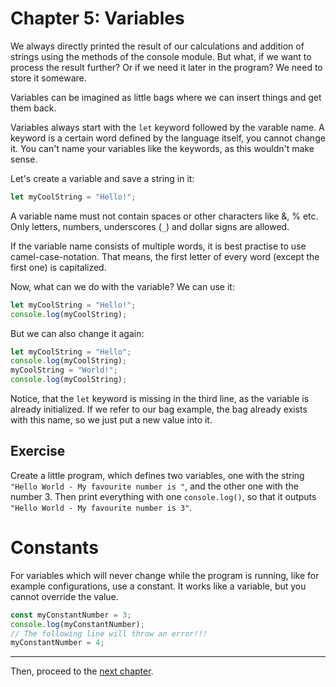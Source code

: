 # Chapter 5: Variables
We always directly printed the result of our calculations and addition of strings using the methods of the console module. But what, if we want to process the result further? Or if we need it later in the program? We need to store it someware.

Variables can be imagined as little bags where we can insert things and get them back.

Variables always start with the `let` keyword followed by the varable name. A keyword is a certain word defined by the language itself, you cannot change it. You can't name your variables like the keywords, as this wouldn't make sense.

Let's create a variable and save a string in it:
```typescript
let myCoolString = "Hello!";
```
A variable name must not contain spaces or other characters like &, % etc. Only letters, numbers, underscores (`_`) and dollar signs are allowed.

If the variable name consists of multiple words, it is best practise to use camel-case-notation. That means, the first letter of every word (except the first one) is capitalized.

Now, what can we do with the variable? We can use it:
```typescript
let myCoolString = "Hello!";
console.log(myCoolString);
```
But we can also change it again:
```typescript
let myCoolString = "Hello";
console.log(myCoolString);
myCoolString = "World!";
console.log(myCoolString);
```
Notice, that the `let` keyword is missing in the third line, as the variable is already initialized. If we refer to our bag example, the bag already exists with this name, so we just put a new value into it.

## Exercise
Create a little program, which defines two variables, one with the string `"Hello World - My favourite number is "`, and the other one with the number 3. Then print everything with one `console.log()`, so that it outputs `"Hello World - My favourite number is 3"`.


# Constants
For variables which will never change while the program is running, like for example configurations, use a constant. It works like a variable, but you cannot override the value.
```typescript
const myConstantNumber = 3;
console.log(myConstantNumber);
// The following line will throw an error!!!
myConstantNumber = 4;
```

---
Then, proceed to the [next chapter](./06_Datatypes.md).